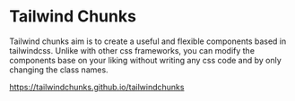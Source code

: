 # Tailwind Chunks

Tailwind chunks aim is to create a useful and flexible components based in tailwindcss. Unlike with other css frameworks, you can modify the components base on your liking without writing any css code and by only changing the class names.


https://tailwindchunks.github.io/tailwindchunks

